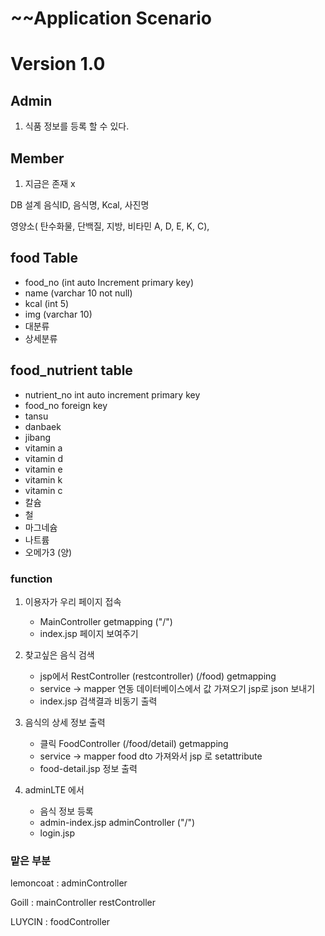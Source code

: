~~Application Scenario
=========================
# Version 1.0
## Admin 
1. 식품 정보를 등록 할 수 있다.

## Member 
1. 지금은 존재 x

DB 설계
음식ID, 음식명, Kcal, 사진명

영양소( 탄수화물, 단백질, 지방, 비타민 A, D, E, K, C),

## food Table 
* food_no (int auto Increment primary key) 
* name (varchar 10 not null)
* kcal (int 5)
* img (varchar 10)
* 대분류
* 상세분류

## food_nutrient table
* nutrient_no int auto increment primary key
* food_no foreign key 
* tansu 
* danbaek
* jibang
* vitamin a
* vitamin d
* vitamin e
* vitamin k
* vitamin c
* 칼슘
* 철
* 마그네슘
* 나트륨
* 오메가3 (양)

### function
1. 이용자가 우리 페이지 접속 
   + MainController getmapping ("/") 
   + index.jsp 페이지 보여주기 
    
2. 찾고싶은 음식 검색
   + jsp에서 RestController (restcontroller) (/food) getmapping
   + service -> mapper 연동 데이터베이스에서 값 가져오기 jsp로 json 보내기
   + index.jsp 검색결과 비동기 출력
   
3. 음식의 상세 정보 출력
   + 클릭 FoodController (/food/detail) getmapping
   + service -> mapper food dto 가져와서 jsp 로 setattribute
   + food-detail.jsp 정보 출력 

4. adminLTE 에서 
   + 음식 정보 등록 
   + admin-index.jsp adminController ("/") 
   + login.jsp  
    

### 맡은 부분
lemoncoat   : adminController 


Goill       : mainController restController


LUYCIN      : foodController 





